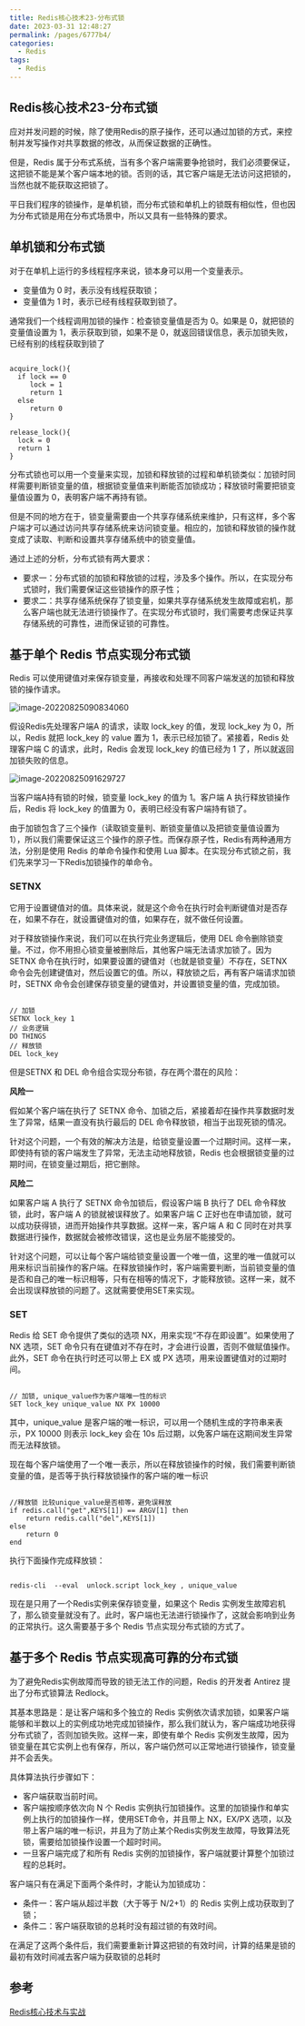 ```yaml
---
title: Redis核心技术23-分布式锁
date: 2023-03-31 12:48:27
permalink: /pages/6777b4/
categories: 
  - Redis
tags: 
  - Redis
---
```

## Redis核心技术23-分布式锁

应对并发问题的时候，除了使用Redis的原子操作，还可以通过加锁的方式，来控制并发写操作对共享数据的修改，从而保证数据的正确性。

但是，Redis 属于分布式系统，当有多个客户端需要争抢锁时，我们必须要保证，这把锁不能是某个客户端本地的锁。否则的话，其它客户端是无法访问这把锁的，当然也就不能获取这把锁了。

平日我们程序的锁操作，是单机锁，而分布式锁和单机上的锁既有相似性，但也因为分布式锁是用在分布式场景中，所以又具有一些特殊的要求。

## 单机锁和分布式锁

对于在单机上运行的多线程程序来说，锁本身可以用一个变量表示。

- 变量值为 0 时，表示没有线程获取锁；
- 变量值为 1 时，表示已经有线程获取到锁了。

通常我们一个线程调用加锁的操作：检查锁变量值是否为 0。如果是 0，就把锁的变量值设置为 1，表示获取到锁，如果不是 0，就返回错误信息，表示加锁失败，已经有别的线程获取到锁了

```

acquire_lock(){
  if lock == 0
     lock = 1
     return 1
  else
     return 0
} 

release_lock(){
  lock = 0
  return 1
}
```

分布式锁也可以用一个变量来实现，加锁和释放锁的过程和单机锁类似：加锁时同样需要判断锁变量的值，根据锁变量值来判断能否加锁成功；释放锁时需要把锁变量值设置为 0，表明客户端不再持有锁。

但是不同的地方在于，锁变量需要由一个共享存储系统来维护，只有这样，多个客户端才可以通过访问共享存储系统来访问锁变量。相应的，加锁和释放锁的操作就变成了读取、判断和设置共享存储系统中的锁变量值。

通过上述的分析，分布式锁有两大要求：

- 要求一：分布式锁的加锁和释放锁的过程，涉及多个操作。所以，在实现分布式锁时，我们需要保证这些锁操作的原子性；
- 要求二：共享存储系统保存了锁变量，如果共享存储系统发生故障或宕机，那么客户端也就无法进行锁操作了。在实现分布式锁时，我们需要考虑保证共享存储系统的可靠性，进而保证锁的可靠性。

## 基于单个 Redis 节点实现分布式锁

Redis 可以使用键值对来保存锁变量，再接收和处理不同客户端发送的加锁和释放锁的操作请求。

![image-20220825090834060](https://blog-1300853183.cos.ap-chengdu.myqcloud.com/img/image-20220825090834060.png)

假设Redis先处理客户端A 的请求，读取 lock_key 的值，发现 lock_key 为 0，所以，Redis 就把 lock_key 的 value 置为 1，表示已经加锁了。紧接着，Redis 处理客户端 C 的请求，此时，Redis 会发现 lock_key 的值已经为 1 了，所以就返回加锁失败的信息。

![image-20220825091629727](https://blog-1300853183.cos.ap-chengdu.myqcloud.com/img/image-20220825091629727.png)

当客户端A持有锁的时候，锁变量 lock_key 的值为 1。客户端 A 执行释放锁操作后，Redis 将 lock_key 的值置为 0，表明已经没有客户端持有锁了。

由于加锁包含了三个操作（读取锁变量判、断锁变量值以及把锁变量值设置为 1），所以我们需要保证这三个操作的原子性。而保存原子性，Redis有两种通用方法，分别是使用 Redis 的单命令操作和使用 Lua 脚本。在实现分布式锁之前，我们先来学习一下Redis加锁操作的单命令。

### SETNX

它用于设置键值对的值。具体来说，就是这个命令在执行时会判断键值对是否存在，如果不存在，就设置键值对的值，如果存在，就不做任何设置。

对于释放锁操作来说，我们可以在执行完业务逻辑后，使用 DEL 命令删除锁变量。不过，你不用担心锁变量被删除后，其他客户端无法请求加锁了。因为 SETNX 命令在执行时，如果要设置的键值对（也就是锁变量）不存在，SETNX 命令会先创建键值对，然后设置它的值。所以，释放锁之后，再有客户端请求加锁时，SETNX 命令会创建保存锁变量的键值对，并设置锁变量的值，完成加锁。

```

// 加锁
SETNX lock_key 1
// 业务逻辑
DO THINGS
// 释放锁
DEL lock_key
```

但是SETNX 和 DEL 命令组合实现分布锁，存在两个潜在的风险：

**风险一**

假如某个客户端在执行了 SETNX 命令、加锁之后，紧接着却在操作共享数据时发生了异常，结果一直没有执行最后的 DEL 命令释放锁，相当于出现死锁的情况。

针对这个问题，一个有效的解决方法是，给锁变量设置一个过期时间。这样一来，即使持有锁的客户端发生了异常，无法主动地释放锁，Redis 也会根据锁变量的过期时间，在锁变量过期后，把它删除。

**风险二**

如果客户端 A 执行了 SETNX 命令加锁后，假设客户端 B 执行了 DEL 命令释放锁，此时，客户端 A 的锁就被误释放了。如果客户端 C 正好也在申请加锁，就可以成功获得锁，进而开始操作共享数据。这样一来，客户端 A 和 C 同时在对共享数据进行操作，数据就会被修改错误，这也是业务层不能接受的。

针对这个问题，可以让每个客户端给锁变量设置一个唯一值，这里的唯一值就可以用来标识当前操作的客户端。在释放锁操作时，客户端需要判断，当前锁变量的值是否和自己的唯一标识相等，只有在相等的情况下，才能释放锁。这样一来，就不会出现误释放锁的问题了。这就需要使用SET来实现。

### SET

Redis 给 SET 命令提供了类似的选项 NX，用来实现“不存在即设置”。如果使用了 NX 选项，SET 命令只有在键值对不存在时，才会进行设置，否则不做赋值操作。此外，SET 命令在执行时还可以带上 EX 或 PX 选项，用来设置键值对的过期时间。

```

// 加锁, unique_value作为客户端唯一性的标识
SET lock_key unique_value NX PX 10000
```

其中，unique_value 是客户端的唯一标识，可以用一个随机生成的字符串来表示，PX 10000 则表示 lock_key 会在 10s 后过期，以免客户端在这期间发生异常而无法释放锁。

现在每个客户端使用了一个唯一表示，所以在释放锁操作的时候，我们需要判断锁变量的值，是否等于执行释放锁操作的客户端的唯一标识

```

//释放锁 比较unique_value是否相等，避免误释放
if redis.call("get",KEYS[1]) == ARGV[1] then
    return redis.call("del",KEYS[1])
else
    return 0
end
```

执行下面操作完成释放锁：

```

redis-cli  --eval  unlock.script lock_key , unique_value 
```

现在是只用了一个Redis实例来保存锁变量，如果这个 Redis 实例发生故障宕机了，那么锁变量就没有了。此时，客户端也无法进行锁操作了，这就会影响到业务的正常执行。这久需要基于多个 Redis 节点实现分布式锁的方式了。

## 基于多个 Redis 节点实现高可靠的分布式锁

为了避免Redis实例故障而导致的锁无法工作的问题，Redis 的开发者 Antirez 提出了分布式锁算法 Redlock。

其基本思路是：是让客户端和多个独立的 Redis 实例依次请求加锁，如果客户端能够和半数以上的实例成功地完成加锁操作，那么我们就认为，客户端成功地获得分布式锁了，否则加锁失败。这样一来，即使有单个 Redis 实例发生故障，因为锁变量在其它实例上也有保存，所以，客户端仍然可以正常地进行锁操作，锁变量并不会丢失。

具体算法执行步骤如下：

- 客户端获取当前时间。
- 客户端按顺序依次向 N 个 Redis 实例执行加锁操作。这里的加锁操作和单实例上执行的加锁操作一样，使用SET命令，并且带上 NX，EX/PX 选项，以及带上客户端的唯一标识，并且为了防止某个Redis实例发生故障，导致算法死锁，需要给加锁操作设置一个超时时间。
- 一旦客户端完成了和所有 Redis 实例的加锁操作，客户端就要计算整个加锁过程的总耗时。

客户端只有在满足下面两个条件时，才能认为加锁成功：

- 条件一：客户端从超过半数（大于等于 N/2+1）的 Redis 实例上成功获取到了锁；
- 条件二：客户端获取锁的总耗时没有超过锁的有效时间。

在满足了这两个条件后，我们需要重新计算这把锁的有效时间，计算的结果是锁的最初有效时间减去客户端为获取锁的总耗时

## 参考

[Redis核心技术与实战](https://time.geekbang.org/column/intro/100056701?tab=catalog)

